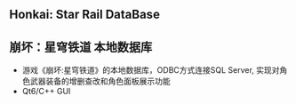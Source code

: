 ## Honkai: Star Rail DataBase
## 崩坏：星穹铁道 本地数据库
- 游戏《崩坏:星穹铁道》的本地数据库，ODBC方式连接SQL Server, 实现对角色武器装备的增删查改和角色面板展示功能
- Qt6/C++ GUI
